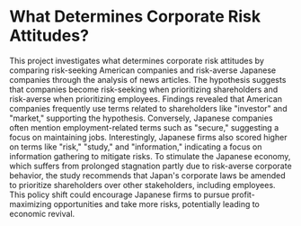 <h1>What Determines Corporate Risk Attitudes?</h1>
This project investigates what determines corporate risk attitudes by comparing risk-seeking American companies and risk-averse Japanese companies through the analysis of news articles. The hypothesis suggests that companies become risk-seeking when prioritizing shareholders and risk-averse when prioritizing employees. Findings revealed that American companies frequently use terms related to shareholders like "investor" and "market," supporting the hypothesis. Conversely, Japanese companies often mention employment-related terms such as "secure," suggesting a focus on maintaining jobs. Interestingly, Japanese firms also scored higher on terms like "risk," "study," and "information," indicating a focus on information gathering to mitigate risks. To stimulate the Japanese economy, which suffers from prolonged stagnation partly due to risk-averse corporate behavior, the study recommends that Japan's corporate laws be amended to prioritize shareholders over other stakeholders, including employees. This policy shift could encourage Japanese firms to pursue profit-maximizing opportunities and take more risks, potentially leading to economic revival.
